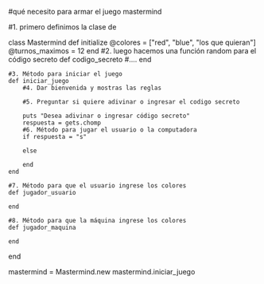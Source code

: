 #qué necesito para armar el juego mastermind

#1. primero definimos la clase de

class Mastermind
    def initialize
        @colores = ["red", "blue", "los que quieran"]
        @turnos_maximos = 12
    end
    #2. luego hacemos una función random para el código secreto
    def codigo_secreto
        #....
    end

    #3. Método para iniciar el juego
    def iniciar_juego
        #4. Dar bienvenida y mostras las reglas

        #5. Preguntar si quiere adivinar o ingresar el codigo secreto

        puts "Desea adivinar o ingresar código secreto"
        respuesta = gets.chomp
        #6. Método para jugar el usuario o la computadora
        if respuesta = "s"

        else

        end
    end

    #7. Método para que el usuario ingrese los colores
    def jugador_usuario

    end

    #8. Método para que la máquina ingrese los colores
    def jugador_maquina

    end
end

mastermind = Mastermind.new
mastermind.iniciar_juego